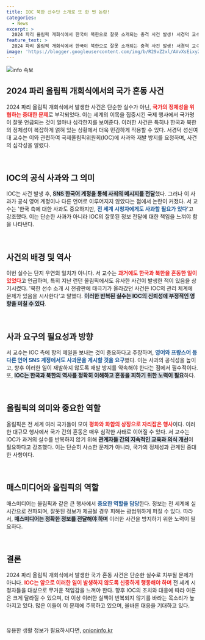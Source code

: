 ```yaml
---
title: IOC 북한 선수단 소개로 또 한 번 논란!
categories:
  - News
excerpt: >
  2024 파리 올림픽 개회식에서 한국이 북한으로 잘못 소개되는 충격 사건 발생! 서경덕 교수는 IOC의 사과를 부족하다고 지적하며, 전 세계 시청자에게도 진정한 사과를 요구하고 나섰다. 클릭해서 자세히 알아보세요!
feature_text: >
  2024 파리 올림픽 개회식에서 한국이 북한으로 잘못 소개되는 충격 사건 발생! 서경덕 교수는 IOC의 사과를 부족하다고 지적하며, 전 세계 시청자에게도 진정한 사과를 요구하고 나섰다. 클릭해서 자세히 알아보세요!
image: 'https://blogger.googleusercontent.com/img/b/R29vZ2xl/AVvXsEixyZcFfHzMRdzZMjFBmAUKJYCLCGyLL1o632UiGVXcaFdKo_bkvkuCioo0uUKlGfBVcT3P84aROyZIXSBEx3Aw5nCQ3pTgDom1WDC4m8eifvWiAmWEEVb4x6G_l8C0QH225ldMjyaFvpxGEBGNO37VmDTDMHGhJPq73UglMfDca1-0aw/s1600/blogspot.png'
---
```


<p><img src="https://blogger.googleusercontent.com/img/b/R29vZ2xl/AVvXsEixyZcFfHzMRdzZMjFBmAUKJYCLCGyLL1o632UiGVXcaFdKo_bkvkuCioo0uUKlGfBVcT3P84aROyZIXSBEx3Aw5nCQ3pTgDom1WDC4m8eifvWiAmWEEVb4x6G_l8C0QH225ldMjyaFvpxGEBGNO37VmDTDMHGhJPq73UglMfDca1-0aw/s1600/blogspot.png" alt="info 속보" /></p>

<h2 data-ke-size="size26">2024 파리 올림픽 개회식에서의 국가 혼동 사건</h2>

<p data-ke-size="size16">2024 파리 올림픽 개회식에서 발생한 사건은 단순한 실수가 아닌, <b><span style="color: #ee2323;">국가의 정체성을 위협하는 중대한 문제</span></b>로 부각되었다. 이는 세계의 이목을 집중시킨 국제 행사에서 국가명이 잘못 언급되는 것이 얼마나 심각한지를 보여준다. 이러한 사건은 특히나 한국과 북한의 정체성이 복잡하게 얽혀 있는 상황에서 더욱 민감하게 작용할 수 있다. 서경덕 성신여대 교수는 이와 관련하여 국제올림픽위원회(IOC)에 사과와 재발 방지를 요청하며, 사건의 심각성을 알렸다.</p>

<p data-ke-size="size16">&nbsp;</p>

<h2 data-ke-size="size26">IOC의 공식 사과와 그 의미</h2>

<p data-ke-size="size16">IOC는 사건 발생 후, <b><span style="background-color: #21538527;">SNS 한국어 계정을 통해 사죄의 메시지를 전달</span></b>했다. 그러나 이 사과가 공식 영어 계정이나 다른 언어로 이루어지지 않았다는 점에서 논란이 커졌다. 서 교수는 '한국 측에 대한 사과도 중요하지만, <b><span style="color: #1a5490;">전 세계 시청자에게도 사과할 필요가 있다</span></b>'고 강조했다. 이는 단순한 사과가 아니라 IOC의 잘못된 정보 전달에 대한 책임을 느껴야 함을 나타낸다.</p>

<p data-ke-size="size16">&nbsp;</p>

<h2 data-ke-size="size26">사건의 배경 및 역사</h2>

<p data-ke-size="size16">이번 실수는 단지 우연의 일치가 아니다. 서 교수는 <b><span style="color: #ee2323;">과거에도 한국과 북한을 혼동한 일이 있었다</span></b>고 언급하며, 특히 지난 런던 올림픽에서도 유사한 사건이 발생한 적이 있음을 상기시켰다. '북한 선수 소개 시 전광판에 태극기가 올라갔던 사건은 IOC의 관리 체계에 문제가 있음을 시사한다'고 말했다. <b><span style="background-color: #21538527;">이러한 반복된 실수는 IOC의 신뢰성에 부정적인 영향을 미칠 수 있다</span></b>.</p>

<p data-ke-size="size16">&nbsp;</p>

<h2 data-ke-size="size26">사과 요구의 필요성과 방향</h2>

<p data-ke-size="size16">서 교수는 IOC 측에 항의 메일을 보내는 것이 중요하다고 주장하며, <b><span style="color: #1a5490;">영어와 프랑스어 등 다른 언어 SNS 계정에서도 사과문을 게시할 것을 요구</span></b>했다. 이는 사과의 공식성을 높이고, 향후 이러한 일이 재발하지 않도록 재발 방지를 약속해야 한다는 점에서 필수적이다. 또, <b><span style="background-color: #21538527;"> IOC는 한국과 북한의 역사를 정확히 이해하고 혼동을 피하기 위한 노력이 필요</span></b>하다.</p>

<p data-ke-size="size16">&nbsp;</p>

<h2 data-ke-size="size26">올림픽의 의미와 중요한 역할</h2>

<p data-ke-size="size16">올림픽은 전 세계 여러 국가들이 모여 <b><span style="color: #ee2323;">평화와 화합의 상징으로 자리잡은 행사</span></b>이다. 이러한 대규모 행사에서 국가 간의 혼동은 매우 심각한 사태로 이어질 수 있다. 서 교수는 IOC가 과거의 실수를 반복하지 않기 위해 <b><span style="background-color: #21538527;">관계자들 간의 지속적인 교육과 의식 개선</span></b>이 필요하다고 강조했다. 이는 단순히 사소한 문제가 아니라, 국가의 정체성과 관계된 중대한 사항이다.</p>

<p data-ke-size="size16">&nbsp;</p>

<h2 data-ke-size="size26">매스미디어와 올림픽의 역할</h2>

<p data-ke-size="size16">매스미디어는 올림픽과 같은 큰 행사에서 <b><span style="color: #1a5490;">중요한 역할을 담당</span></b>한다. 정보는 전 세계에 실시간으로 전파되며, 잘못된 정보가 제공될 경우 피해는 광범위하게 퍼질 수 있다. 따라서, <b><span style="background-color: #21538527;">매스미디어는 정확한 정보를 전달해야 하며</span></b> 이러한 사건을 방지하기 위한 노력이 필요하다.</p>

<p data-ke-size="size16">&nbsp;</p>

<h2 data-ke-size="size26">결론</h2>

<p data-ke-size="size16">2024 파리 올림픽 개회식에서 발생한 국가 혼동 사건은 단순한 실수로 치부될 문제가 아니다. <b><span style="color: #ee2323;">IOC는 앞으로 이러한 일이 발생하지 않도록 신중하게 행동해야 하며</span></b> 전 세계 시청자들을 대상으로 무거운 책임감을 느껴야 한다. 향후 IOC의 조치와 대응에 따라 여론은 크게 달라질 수 있으며, 더 이상 이러한 실책이 반복되지 않기를 바라는 목소리가 높아지고 있다. 많은 이들이 이 문제에 주목하고 있으며, 올바른 대응을 기대하고 있다.</p>

<p data-ke-size="size16">&nbsp;</p>
유용한 생활 정보가 필요하시다면, <a href="https://onioninfo.kr" rel="dofollow">onioninfo.kr</a>


